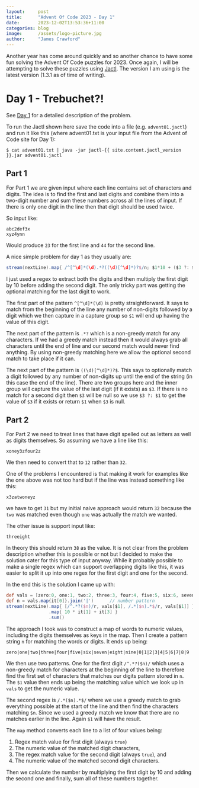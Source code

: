 ```yaml
---
layout:     post
title:      "Advent Of Code 2023 - Day 1"
date:       2023-12-02T13:53:36+11:00
categories: blog
image:      /assets/logo-picture.jpg
author:     "James Crawford"
---
```


Another year has come around quickly and so another chance to have some fun solving the Advent Of Code puzzles for 2023.
Once again, I will be attempting to solve these puzzles using [Jactl](https://github.com/jaccomoc/jactl).
The version I am using is the latest version (1.3.1 as of time of writing).

# Day 1 - Trebuchet?!

See [Day 1](https://adventofcode.com/2023/day/1) for a detailed description of the problem.

To run the Jactl shown here save the code into a file (e.g. `advent01.jactl`) and run it like this (where advent01.txt
is your input file from the Advent of Code site for Day 1):
```shell
$ cat advent01.txt | java -jar jactl-{{ site.content.jactl_version }}.jar advent01.jactl 
```

## Part 1

For Part 1 we are given input where each line contains set of characters and digits.
The idea is to find the first and last digits and combine them into a two-digit number and sum these numbers across
all the lines of input.
If there is only one digit in the line then that digit should be used twice.

So input like:

    abc2def3x
    xyz4ynn

Would produce `23` for the first line and `44` for the second line.

A nice simple problem for day 1 as they usually are:
```groovy
stream(nextLine).map{ /^[^\d]*(\d).*?((\d)[^\d]*)?$/n; $1*10 + ($3 ?: $1) }.sum()
```
I just used a regex to extract both the digits and then multiply the first digit by 10 before adding the second
digit.
The only tricky part was getting the optional matching for the last digit to work.

The first part of the pattern `^[^\d]*(\d)` is pretty straightforward.
It says to match from the beginning of the line any number of non-digits followed by a digit which we then capture
in a capture group so `$1` will end up having the value of this digit.

The next part of the pattern is `.*?` which is a non-greedy match for any characters.
If we had a greedy match instead then it would always grab all characters until the end of line and our second
match would never find anything.
By using non-greedy matching here we allow the optional second match to take place if it can.

The next part of the pattern is `((\d)[^\d]*)?$`.
This says to optionally match a digit followed by any number of non-digits up until the end of the string (in this
case the end of the line).
There are two groups here and the inner group will capture the value of the last digit (if it exists) as `$3`.
If there is no match for a second digit then `$3` will be null so we use `$3 ?: $1` to get the value of `$3`
if it exists or return `$1` when `$3` is null.

## Part 2

For Part 2 we need to treat lines that have digit spelled out as letters as well as digits themselves.
So assuming we have a line like this:
    
    xoney3zfour2z

We then need to convert that to `12` rather than `32`.

One of the problems I encountered is that making it work for examples like the one above was not too hard but
if the line was instead something like this:

    x3zatwoneyz

we have to get `31` but my initial naive approach would return `32` because the `two` was matched even though
`one` was actually the match we wanted.

The other issue is support input like:

    threeight

In theory this should return `38` as the value.
It is not clear from the problem description whether this is possible or not but I decided to make the solution
cater for this type of input anyway.
While it probably possible to make a single regex which can support overlapping digits like this, it was easier
to split it up into one regex for the first digit and one for the second.

In the end this is the solution I came up with:
```groovy
def vals = [zero:0, one:1, two:2, three:3, four:4, five:5, six:6, seven:7, eight:8, nine:9] + (10.map{ ["$it",it] } as Map)
def n = vals.map{it[0]}.join('|')      // number pattern
stream(nextLine).map{ [/^.*?($n)/r, vals[$1], /.*($n).*$/r, vals[$1]] }
                .map{ 10 * it[1] + it[3] }
                .sum()
```

The approach I took was to construct a map of words to numeric values, including the digits themselves as keys in
the map.
Then I create a pattern string `n` for matching the words or digits.
It ends up being:

    zero|one|two|three|four|five|six|seven|eight|nine|0|1|2|3|4|5|6|7|8|9

We then use two patterns.
One for the first digit `/^.*?($n)/` which uses a non-greedy match for characters at the beginning of the line to
therefore find the first set of characters that matches our digits pattern stored in `n`.
The `$1` value then ends up being the matching value which we look up in `vals` to get the numeric value.

The second regex is `/.*($n).*$/` where we use a greedy match to grab everything possible at the start of
the line and then find the characters matching `$n`.
Since we used a greedy match we know that there are no matches earlier in the line.
Again `$1` will have the result.

The `map` method converts each line to a list of four values being:
1. Regex match value for first digit (always `true`)
2. The numeric value of the matched digit characters,
3. The regex match value for the second digit (always `true`), and
4. The numeric value of the matched second digit characters.

Then we calculate the number by multiplying the first digit by 10 and adding the second one and finally, sum all of
these numbers together.
